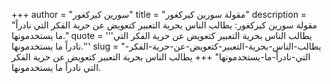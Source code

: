 +++
author = "سورين كيركغور"
title = "مقولة سورين كيركغور"
description = "مقولة سورين كيركغور: يطالب الناس بحرية التعبير كتعويض عن حرية الفكر التي نادراً ما يستخدمونها."
quote = '''يطالب الناس بحرية التعبير كتعويض عن حرية الفكر التي نادراً ما يستخدمونها.'''
slug = "يطالب-الناس-بحرية-التعبير-كتعويض-عن-حرية-الفكر-التي-نادراً-ما-يستخدمونها"
+++
يطالب الناس بحرية التعبير كتعويض عن حرية الفكر التي نادراً ما يستخدمونها.
